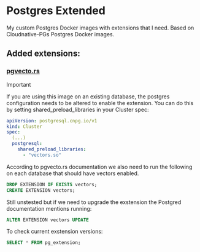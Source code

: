 # Postgres Extended

My custom Postgres Docker images with extensions that I need. Based on Cloudnative-PGs Postgres Docker images.

## Added extensions:

### [pgvecto.rs](https://github.com/tensorchord/pgvecto.rs)

> [!IMPORTANT]
> If you are using this image on an existing database, the postgres configuration needs to be
> altered to enable the extension. You can do this by setting shared_preload_libraries in your Cluster spec:
> ```yaml
> apiVersion: postgresql.cnpg.io/v1
> kind: Cluster
> spec:
>   (...)
>   postgresql:
>     shared_preload_libraries:
>       - "vectors.so"
>   ```

According to pgvecto.rs documentation we also need to run the following on each database that should have vectors enabled.

```sql
DROP EXTENSION IF EXISTS vectors;
CREATE EXTENSION vectors;
```

Still unstested but if we need to upgrade the exstension the Postgred documentation mentions running:
```sql
ALTER EXTENSION vectors UPDATE
```

To check current exstension versions:
```sql
SELECT * FROM pg_extension;
```